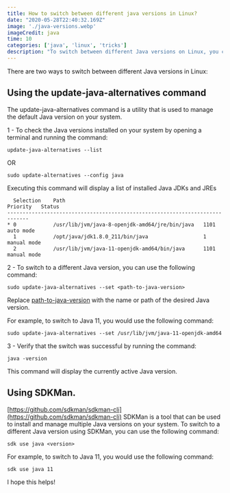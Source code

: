 ```yaml
---
title: How to switch between different java versions in Linux?
date: "2020-05-28T22:40:32.169Z"
image: './java-versions.webp'
imageCredit: java
time: 10
categories: ['java', 'linux', 'tricks']
description: "To switch between different Java versions on Linux, you can follow these steps:"
---
```



There are two ways to switch between different Java versions in Linux:

## Using the update-java-alternatives command

The update-java-alternatives command is a utility that is used to manage the default Java version on your system. 

1 - To check the Java versions installed on your system by opening a terminal and running the command:

```
update-java-alternatives --list
```
OR
```
sudo update-alternatives --config java
```

Executing this command will display a list of installed Java JDKs and JREs

```
  Selection    Path                                             Priority   Status
-----------------------------------------------------------------------------
* 0            /usr/lib/jvm/java-8-openjdk-amd64/jre/bin/java   1101       auto mode
  1            /opt/java/jdk1.8.0_211/bin/java                  1          manual mode
  2            /usr/lib/jvm/java-11-openjdk-amd64/bin/java      1101       manual mode
```

2 - To switch to a different Java version, you can use the following command:

```
sudo update-java-alternatives --set <path-to-java-version>
```

Replace <u>path-to-java-version</u> with the name or path of the desired Java version.

For example, to switch to Java 11, you would use the following command:

```
sudo update-java-alternatives --set /usr/lib/jvm/java-11-openjdk-amd64
```


3 - Verify that the switch was successful by running the command:

``` java -version ```

This command will display the currently active Java version.



## Using SDKMan.

[https://github.com/sdkman/sdkman-cli](https://github.com/sdkman/sdkman-cli) SDKMan is a tool that can be used to install and manage multiple Java versions on your system. To switch to a different Java version using SDKMan, you can use the following command:

```
sdk use java <version>
```
For example, to switch to Java 11, you would use the following command:

```
sdk use java 11
```

I hope this helps!
